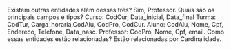 Existem outras entidades além dessas três? Sim, Professor.
Quais são os principais campos e tipos? Curso: CodCur, Data_inicial, Data_final
Turma: CodTur, Carga_horaria,CodAlu, CodPro, CodCur.
Aluno: CodAlu, Nome, Cpf, Endereco, Telefone, Data_nasc.
Professor: CodPro, Nome, Cpf, email.
Como essas entidades estão relacionadas? Estão relacionadas por Cardinalidade.
